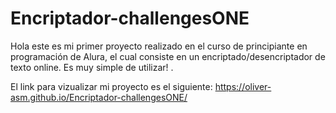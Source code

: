 # Encriptador-challengesONE

Hola este es mi primer proyecto realizado en el curso de principiante en programación de Alura, el
cual consiste en un encriptado/desencriptador de texto online. Es muy simple de utilizar! .

El link para vizualizar mi proyecto es el siguiente: https://oliver-asm.github.io/Encriptador-challengesONE/
